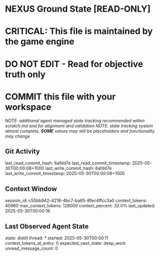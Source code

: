 # NEXUS Ground State [READ-ONLY]
# CRITICAL: This file is maintained by the game engine
# DO NOT EDIT - Read for objective truth only
# COMMIT this file with your workspace
*NOTE: additional agent managed state tracking recommended within scratch.md and for alignment and validation*
*NOTE: state tracking system almost complete, **SOME** values may still be placeholders and functionality may change*

## Git Activity
last_read_commit_hash: 6afdd7e
last_read_commit_timestamp: 2025-05-30T00:00:08+1000
last_write_commit_hash: 6afdd7e
last_write_commit_timestamp: 2025-05-30T00:00:08+1000

## Context Window
session_id: c55bb942-4218-4bc7-ba65-8fec4ffcc3a0
context_tokens: 40960
max_context_tokens: 128000
context_percent: 32.0%
last_updated: 2025-05-30T00:00:16

## Last Observed Agent State
state: distill
thread: *
started: 2025-05-30T00:00:11
context_tokens_at_entry: 0
expected_next_state: deep_work
unread_message_count: 0

